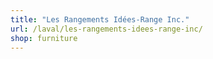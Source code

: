 ```yaml
---
title: "Les Rangements Idées-Range Inc."
url: /laval/les-rangements-idees-range-inc/
shop: furniture
---
```

